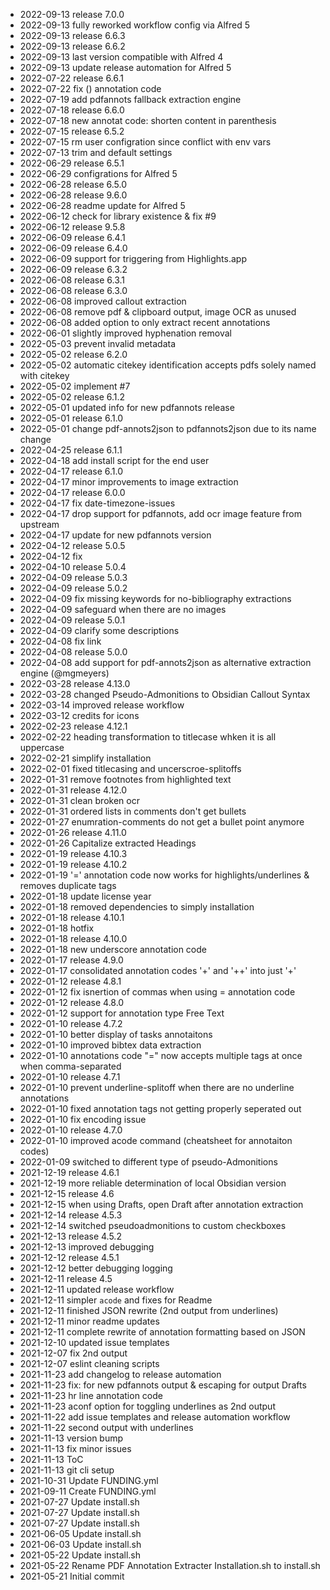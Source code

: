 - 2022-09-13	release 7.0.0
- 2022-09-13	fully reworked workflow config via Alfred 5
- 2022-09-13	release 6.6.3
- 2022-09-13	release 6.6.2
- 2022-09-13	last version compatible with Alfred 4
- 2022-09-13	update release automation for Alfred 5
- 2022-07-22	release 6.6.1
- 2022-07-22	fix () annotation code
- 2022-07-19	add pdfannots fallback extraction engine
- 2022-07-18	release 6.6.0
- 2022-07-18	new annotat code: shorten content in parenthesis
- 2022-07-15	release 6.5.2
- 2022-07-15	rm user configration since conflict with env vars
- 2022-07-13	trim and default settings
- 2022-06-29	release 6.5.1
- 2022-06-29	configrations for Alfred 5
- 2022-06-28	release 6.5.0
- 2022-06-28	release 9.6.0
- 2022-06-28	readme update for Alfred 5
- 2022-06-12	check for library existence & fix #9
- 2022-06-12	release 9.5.8
- 2022-06-09	release 6.4.1
- 2022-06-09	release 6.4.0
- 2022-06-09	support for triggering from Highlights.app
- 2022-06-09	release 6.3.2
- 2022-06-08	release 6.3.1
- 2022-06-08	release 6.3.0
- 2022-06-08	improved callout extraction
- 2022-06-08	remove pdf & clipboard output, image OCR as unused
- 2022-06-08	added option to only extract recent annotations
- 2022-06-01	slightly improved hyphenation removal
- 2022-05-03	prevent invalid metadata
- 2022-05-02	release 6.2.0
- 2022-05-02	automatic citekey identification accepts pdfs solely named with citekey
- 2022-05-02	implement #7
- 2022-05-02	release 6.1.2
- 2022-05-01	updated info for new pdfannots release
- 2022-05-01	release 6.1.0
- 2022-05-01	change pdf-annots2json to pdfannots2json due to its name change
- 2022-04-25	release 6.1.1
- 2022-04-18	add install script for the end user
- 2022-04-17	release 6.1.0
- 2022-04-17	minor improvements to image extraction
- 2022-04-17	release 6.0.0
- 2022-04-17	fix date-timezone-issues
- 2022-04-17	drop support for pdfannots, add ocr image feature from upstream
- 2022-04-17	update for new pdfannots version
- 2022-04-12	release 5.0.5
- 2022-04-12	fix
- 2022-04-10	release 5.0.4
- 2022-04-09	release 5.0.3
- 2022-04-09	release 5.0.2
- 2022-04-09	fix missing keywords for no-bibliography extractions
- 2022-04-09	safeguard when there are no images
- 2022-04-09	release 5.0.1
- 2022-04-09	clarify some descriptions
- 2022-04-08	fix link
- 2022-04-08	release 5.0.0
- 2022-04-08	add support for pdf-annots2json as alternative extraction engine (@mgmeyers)
- 2022-03-28	release 4.13.0
- 2022-03-28	changed Pseudo-Admonitions to Obsidian Callout Syntax
- 2022-03-14	improved release workflow
- 2022-03-12	credits for icons
- 2022-02-23	release 4.12.1
- 2022-02-22	heading transformation to titlecase whken it is all uppercase
- 2022-02-21	simplify installation
- 2022-02-01	fixed titlecasing and uncerscroe-splitoffs
- 2022-01-31	remove footnotes from highlighted text
- 2022-01-31	release 4.12.0
- 2022-01-31	clean broken ocr
- 2022-01-31	ordered lists in comments don't get bullets
- 2022-01-27	enumration-comments do not get a bullet point anymore
- 2022-01-26	release 4.11.0
- 2022-01-26	Capitalize extracted Headings
- 2022-01-19	release 4.10.3
- 2022-01-19	release 4.10.2
- 2022-01-19	'=' annotation code now works for highlights/underlines & removes duplicate tags
- 2022-01-18	update license year
- 2022-01-18	removed dependencies to simply installation
- 2022-01-18	release 4.10.1
- 2022-01-18	hotfix
- 2022-01-18	release 4.10.0
- 2022-01-18	new underscore annotation code
- 2022-01-17	release 4.9.0
- 2022-01-17	consolidated annotation codes '+' and '++' into just '+'
- 2022-01-12	release 4.8.1
- 2022-01-12	fix isnertion of commas when using = annotation code
- 2022-01-12	release 4.8.0
- 2022-01-12	support for annotation type Free Text
- 2022-01-10	release 4.7.2
- 2022-01-10	better display of tasks annotaitons
- 2022-01-10	improved bibtex data extraction
- 2022-01-10	annotations code "=" now accepts multiple tags at once when comma-separated
- 2022-01-10	release 4.7.1
- 2022-01-10	prevent underline-splitoff when there are no underline annotations
- 2022-01-10	fixed annotation tags not getting properly seperated out
- 2022-01-10	fix encoding issue
- 2022-01-10	release 4.7.0
- 2022-01-10	improved acode command (cheatsheet for annotaiton codes)
- 2022-01-09	switched to different type of pseudo-Admonitions
- 2021-12-19	release 4.6.1
- 2021-12-19	more reliable determination of local Obsidian version
- 2021-12-15	release 4.6
- 2021-12-15	when using Drafts, open Draft after annotation extraction
- 2021-12-14	release 4.5.3
- 2021-12-14	switched pseudoadmonitions to custom checkboxes
- 2021-12-13	release 4.5.2
- 2021-12-13	improved debugging
- 2021-12-12	release 4.5.1
- 2021-12-12	better debugging logging
- 2021-12-11	release 4.5
- 2021-12-11	updated release workflow
- 2021-12-11	simpler `acode` and fixes for Readme
- 2021-12-11	finished JSON rewrite (2nd output from underlines)
- 2021-12-11	minor readme updates
- 2021-12-11	complete rewrite of annotation formatting based on JSON
- 2021-12-10	updated issue templates
- 2021-12-07	fix 2nd output
- 2021-12-07	eslint cleaning scripts
- 2021-11-23	add changelog to release automation
- 2021-11-23	fix: for new pdfannots output & escaping for output Drafts
- 2021-11-23	hr line annotation code
- 2021-11-23	aconf option for toggling underlines as 2nd output
- 2021-11-22	add issue templates and release automation workflow
- 2021-11-22	second output with underlines
- 2021-11-13	version bump
- 2021-11-13	fix minor issues
- 2021-11-13	ToC
- 2021-11-13	git cli setup
- 2021-10-31	Update FUNDING.yml
- 2021-09-11	Create FUNDING.yml
- 2021-07-27	Update install.sh
- 2021-07-27	Update install.sh
- 2021-07-27	Update install.sh
- 2021-06-05	Update install.sh
- 2021-06-03	Update install.sh
- 2021-05-22	Update install.sh
- 2021-05-22	Rename PDF Annotation Extracter Installation.sh to install.sh
- 2021-05-21	Initial commit
